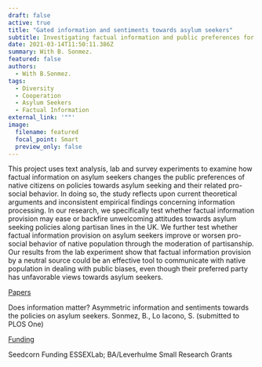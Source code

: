 ```yaml
---
draft: false
active: true
title: "Gated information and sentiments towards asylum seekers"
subtitle: Investigating factual information and public preferences for asylum seekers
date: 2021-03-14T11:50:11.386Z
summary: With B. Sonmez.
featured: false
authors:
  - With B.Sonmez.
tags:
  - Diversity
  - Cooperation
  - Asylum Seekers
  - Factual Information
external_link: '""'
image:
  filename: featured
  focal_point: Smart
  preview_only: false
---
```

This project uses text analysis, lab and survey experiments to examine how factual information on asylum seekers changes the public preferences of native citizens on policies towards asylum seeking and their related pro-social behavior. In doing so, the study reflects upon current theoretical arguments and inconsistent empirical findings concerning information processing. In our research, we specifically test whether factual information provision may ease or backfire unwelcoming attitudes towards asylum seeking policies along partisan lines in the UK. We further test whether factual information provision on asylum seekers improve or worsen pro-social behavior of native population through the moderation of partisanship. Our results from the lab experiment show that factual information provision by a neutral source could be an effective tool to communicate with native population in dealing with public biases, even though their preferred party has unfavorable views towards asylum seekers.

<u>Papers</u> 

Does information matter? Asymmetric information and sentiments towards the policies on asylum seekers.
Sonmez, B., Lo Iacono, S. (submitted to PLOS One) 

<u>Funding</u> 

Seedcorn Funding ESSEXLab; BA/Leverhulme Small Research Grants
